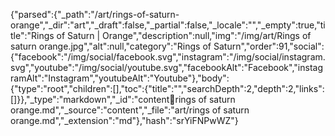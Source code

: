 {"parsed":{"_path":"/art/rings-of-saturn-orange","_dir":"art","_draft":false,"_partial":false,"_locale":"","_empty":true,"title":"Rings of Saturn | Orange","description":null,"img":"/img/art/Rings of saturn orange.jpg","alt":null,"category":"Rings of Saturn","order":91,"social":{"facebook":"/img/social/facebook.svg","instagram":"/img/social/instagram.svg","youtube":"/img/social/youtube.svg","facebookAlt":"Facebook","instagramAlt":"Instagram","youtubeAlt":"Youtube"},"body":{"type":"root","children":[],"toc":{"title":"","searchDepth":2,"depth":2,"links":[]}},"_type":"markdown","_id":"content:art:rings of saturn orange.md","_source":"content","_file":"art/rings of saturn orange.md","_extension":"md"},"hash":"srYiFNPwWZ"}